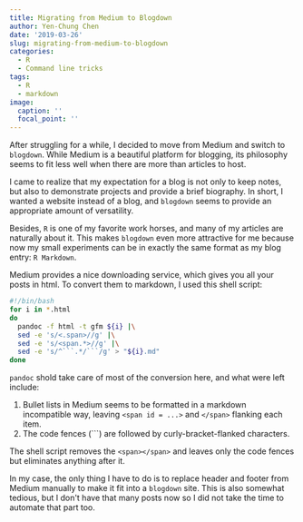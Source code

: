 ```yaml
---
title: Migrating from Medium to Blogdown
author: Yen-Chung Chen
date: '2019-03-26'
slug: migrating-from-medium-to-blogdown
categories:
  - R
  - Command line tricks
tags:
  - R
  - markdown
image:
  caption: ''
  focal_point: ''
---
```

After struggling for a while, I decided to move from Medium and switch to 
`blogdown`. While Medium is a beautiful platform for blogging, its philosophy 
seems to fit less well when there are more than articles to host.

I came to realize that my expectation for a blog is not only to keep notes, but 
also to demonstrate projects and provide a brief biography. In short, I wanted 
a website instead of a blog, and `blogdown` seems to provide an appropriate 
amount of versatility.

Besides, `R` is one of my favorite work horses, and many of my articles are 
naturally about it. This makes `blogdown` even more attractive for me because 
now my small experiments can be in exactly the same format as my blog entry: 
`R Markdown`.

Medium provides a nice downloading service, which gives you all your posts in 
html. To convert them to markdown, I used this shell script:

```sh
#!/bin/bash
for i in *.html
do
  pandoc -f html -t gfm ${i} |\
  sed -e 's/<.span>//g' |\
  sed -e 's/<span.*>//g' |\
  sed -e 's/^```.*/```/g' > "${i}.md"
done
```

`pandoc` shold take care of most of the conversion here, and what were left 
include:

1. Bullet lists in Medium seems to be formatted in a markdown incompatible way, 
leaving `<span id = ...>` and `</span>` flanking each item.
2. The code fences (```) are followed by curly-bracket-flanked characters.

The shell script removes the `<span></span>` and leaves only the code fences 
but eliminates anything after it.

In my case, the only thing I have to do is to replace header and footer from
Medium manually to make it fit into a `blogdown` site. This is also somewhat 
tedious, but I don't have that many posts now so I did not take the time to 
automate that part too. 

